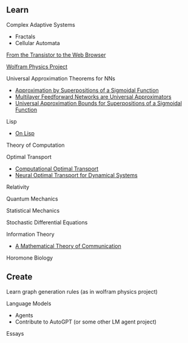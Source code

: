 ## Learn
Complex Adaptive Systems
- Fractals
- Cellular Automata

[From the Transistor to the Web Browser](https://github.com/geohot/fromthetransistor)

[Wolfram Physics Project](https://www.wolframphysics.org)

Universal Approximation Theorems for NNs
- [Approximation by Superpositions of a Sigmoidal Function](https://cognitivemedium.com/magic_paper/assets/Cybenko.pdf)
- [Multilayer Feedforward Networks are Universal Approximators](https://cognitivemedium.com/magic_paper/assets/Hornik.pdf)
- [Universal Approximation Bounds for Superpositions of a Sigmoidal Function](http://www.stat.yale.edu/~arb4/publications_files/UniversalApproximationBoundsForSuperpositionsOfASigmoidalFunction.pdf)

Lisp
- [On Lisp](https://sep.turbifycdn.com/ty/cdn/paulgraham/onlisp.pdf?t=1688221954&)

Theory of Computation

Optimal Transport
- [Computational Optimal Transport](https://optimaltransport.github.io/book/)
- [Neural Optimal Transport for Dynamical Systems](https://github.com/bunnech/phd_thesis/blob/main/README.md)

Relativity

Quantum Mechanics

Statistical Mechanics

Stochastic Differential Equations

Information Theory
- [A Mathematical Theory of Communication](https://people.math.harvard.edu/~ctm/home/text/others/shannon/entropy/entropy.pdf)

Horomone Biology

## Create
Learn graph generation rules (as in wolfram physics project)

Language Models
- Agents
- Contribute to AutoGPT (or some other LM agent project)

Essays
